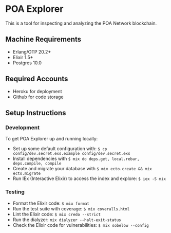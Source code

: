 # POA Explorer

This is a tool for inspecting and analyzing the POA Network blockchain.


## Machine Requirements

* Erlang/OTP 20.2+
* Elixir 1.5+
* Postgres 10.0


## Required Accounts

* Heroku for deployment
* Github for code storage


## Setup Instructions

### Development

To get POA Explorer up and running locally:

  * Set up some default configuration with: `$ cp config/dev.secret.exs.example config/dev.secret.exs`
  * Install dependencies with `$ mix do deps.get, local.rebar, deps.compile, compile`
  * Create and migrate your database with `$ mix ecto.create && mix ecto.migrate`
  * Run IEx (Interactive Elixir) to access the index and explore: `$ iex -S mix`

### Testing

  * Format the Elixir code: `$ mix format`
  * Run the test suite with coverage: `$ mix coveralls.html`
  * Lint the Elixir code: `$ mix credo --strict`
  * Run the dialyzer: `mix dialyzer --halt-exit-status`
  * Check the Elixir code for vulnerabilities: `$ mix sobelow --config`
